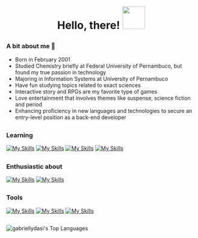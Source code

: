  # <p align="center">Hello, there! <img src="https://media.giphy.com/media/tz5QcabrftEFa/giphy.gif" width="60"> </p>
 
### A bit about me 🌼
- Born in February 2001
- Studied Chemistry briefly at Federal University of Pernambuco, but found my true passion in technology
- Majoring in Information Systems at University of Pernambuco
- Have fun studying topics related to exact sciences
- Interactive story and RPGs are my favorite type of games
- Love entertainment that involves themes like suspense, science fiction and period
- Enhancing proficiency in new languages and technologies to secure an entry-level position as a back-end developer

## 

### Learning
[![My Skills](https://skillicons.dev/icons?i=java)](https://skillicons.dev)
[![My Skills](https://skillicons.dev/icons?i=javascript)](https://skillicons.dev)
[![My Skills](https://skillicons.dev/icons?i=html)](https://skillicons.dev)
[![My Skills](https://skillicons.dev/icons?i=css)](https://skillicons.dev)

## 

### Enthusiastic about
[![My Skills](https://skillicons.dev/icons?i=c)](https://skillicons.dev)
[![My Skills](https://skillicons.dev/icons?i=python)](https://skillicons.dev)

## 

### Tools 
[![My Skills](https://skillicons.dev/icons?i=git)](https://skillicons.dev)
[![My Skills](https://skillicons.dev/icons?i=github)](https://skillicons.dev)
[![My Skills](https://skillicons.dev/icons?i=vscode)](https://skillicons.dev)

##

![gabriellydasi's Top Languages](https://github-readme-stats.vercel.app/api/top-langs/?username=gabriellydasi&theme=dark&show_icons=true&hide_border=true&layout=compact)

 
